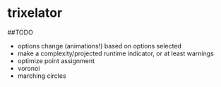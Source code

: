 # trixelator

##TODO
- options change (animations!) based on options selected
- make a complexity/projected runtime indicator, or at least warnings
- optimize point assignment
- voronoi
- marching circles